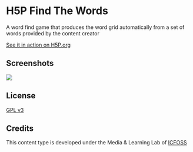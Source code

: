 H5P Find The Words
==========

A word find game that produces the word grid automatically from a set of words provided by the content creator

[See it in action on H5P.org](https://h5p.org/find-the-words)

## Screenshots

<img src="https://gitlab.com/icfoss/H5P-FindTheWords/raw/master/screenshots/Screenshot_2019-11-29%20Find%20the%20words.png"/>


## License

[GPL v3](LICENSE)

## Credits

This content type is developed under the Media & Learning Lab of [ICFOSS](https://icfoss.in)
